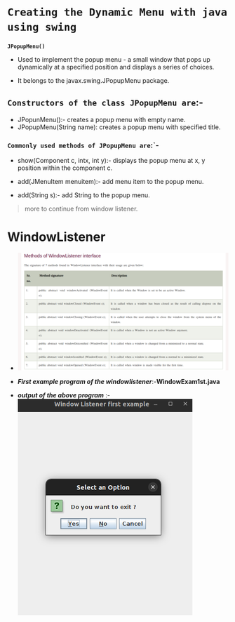 # `Creating the Dynamic Menu with java using swing`

**`JPopupMenu()`**

- Used to implement the popup menu - a small window that pops up dynamically at a specified position and displays a series of choices.

* It belongs to the javax.swing.JPopupMenu package.

## `Constructors of the class JPopupMenu are`:-

- JPopunMenu():- creates a popup menu with empty name.
- JPopupMenu(String name): creates a popup menu with specified title.

### `Commonly used methods of JPopupMenu are`:`-

- show(Component c, intx, int y):- displays the popup menu at x, y position within the component c.

- add(JMenuItem menuitem):- add menu item to the popup menu.

- add(String s):- add String to the popup menu.

> more to continue from window listener.

#

# WindowListener

- ![CHEESE!](windowlistener.png)

* **_First example program of the windowlistener_**:-**WindowExam1st.java**

* **_output of the above program_** :-![CHEESE!](outputimg.png)
